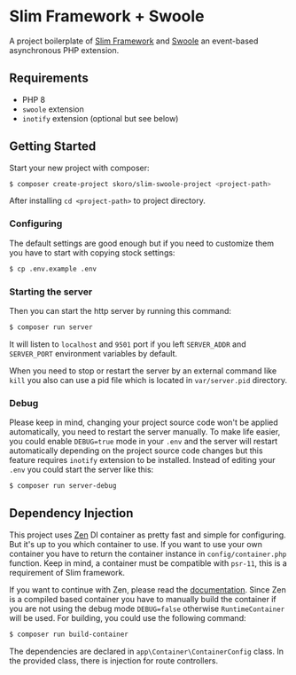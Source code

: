 # Slim Framework + Swoole

A project boilerplate of [Slim Framework](http://slimframework.com/)
and [Swoole](https://github.com/swoole/swoole-src) an event-based asynchronous PHP extension.

## Requirements

* PHP 8
* `swoole` extension
* `inotify` extension (optional but see below)

## Getting Started

Start your new project with composer:

```bash
$ composer create-project skoro/slim-swoole-project <project-path>
```

After installing `cd <project-path>` to project directory.

### Configuring

The default settings are good enough but if you need to customize them
you have to start with copying stock settings:
```bash
$ cp .env.example .env
```

### Starting the server

Then you can start the http server by running this command:
```bash
$ composer run server
```

It will listen to `localhost` and `9501` port if you left
`SERVER_ADDR` and `SERVER_PORT` environment variables by default.

When you need to stop or restart the server by an external command
like `kill` you also can use a pid file which is located in `var/server.pid` directory.

### Debug

Please keep in mind, changing your project source code won't be
applied automatically, you need to restart the server manually.
To make life easier, you could enable `DEBUG=true` mode in your `.env` and the server
will restart automatically depending on the project source code
changes but this feature requires `inotify` extension to be installed.
Instead of editing your `.env` you could start the server like this:
```bash
$ composer run server-debug
```

## Dependency Injection

This project uses [Zen](https://github.com/woohoolabs/zen) DI container
as pretty fast and simple for configuring. But it's up to you which
container to use. If you want to use your own container you have to
return the container instance in `config/container.php` function.
Keep in mind, a container must be compatible with `psr-11`, this is
a requirement of Slim framework.

If you want to continue with Zen, please read the [documentation](https://github.com/woohoolabs/zen/blob/master/README.md).
Since Zen is a compiled based container you have to manually build
the container if you are not using the debug mode `DEBUG=false`
otherwise `RuntimeContainer` will be used.
For building, you could use the following command:
```bash
$ composer run build-container
```

The dependencies are declared in `app\Container\ContainerConfig` class.
In the provided class, there is injection for route controllers. 